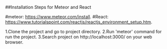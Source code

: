 



##Installation Steps for Meteor and React


#meteor: https://www.meteor.com/install.
#React:  https://www.tutorialspoint.com/reactjs/reactjs_environment_setup.htm.


1.Clone the project and go to project directory.
2.Run 'meteor' command for run the project.
3.Search project on http://localhost:3000/ on your web browser.


